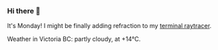 ### Hi there :wave:

It's Monday! I might be finally adding refraction to my [terminal raytracer](https://github.com/bewuethr/bash-raytracer).

Weather in Victoria BC: partly cloudy, at +14°C.
